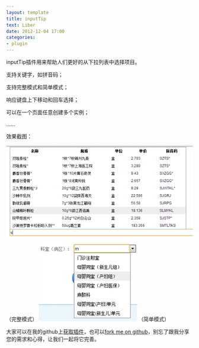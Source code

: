 ```yaml
---
layout: template
title: inputTip
text: Liber
date: 2012-12-04 17:00
categories:
- plugin
---
```

inputTip插件用来帮助人们更好的从下拉列表中选择项目。  

支持关键字，如拼音码；  

支持完整模式和简单模式；  

响应键盘上下移动和回车选择；  

可以在一个页面任意创建多个实例；  
  
......  


效果截图：  

<img src="/images/inputtip_full.png" />
（完整模式）  
  
  
<img src="/images/inputtip_simple.png" />
（简单模式）  
  
  
大家可以在我的github上[获取插件][0]，也可以[fork me on github][1]，别忘了跟我分享您的需求和心得，让我们一起将它完善。  

[0]: https://github.com/Mystist/inputTip/
[1]: https://github.com/Mystist/
